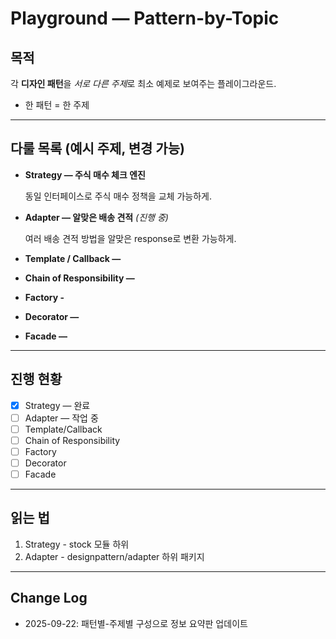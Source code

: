 # Playground — Pattern-by-Topic

## 목적

각 **디자인 패턴**을 *서로 다른 주제*로 최소 예제로 보여주는 플레이그라운드.

* 한 패턴 = 한 주제

---

## 다룰 목록 (예시 주제, 변경 가능)

* **Strategy — 주식 매수 체크 엔진**
  
  동일 인터페이스로 주식 매수 정책을 교체 가능하게.

* **Adapter — 알맞은 배송 견적** *(진행 중)*

  여러 배송 견적 방법을 알맞은 response로 변환 가능하게.

* **Template / Callback —**

* **Chain of Responsibility —**

* **Factory -**

* **Decorator —**

* **Facade —**

---

## 진행 현황

* [x] Strategy — 완료
* [ ] Adapter — 작업 중
* [ ] Template/Callback
* [ ] Chain of Responsibility
* [ ] Factory
* [ ] Decorator
* [ ] Facade

---

## 읽는 법

1. Strategy - stock 모듈 하위
2. Adapter - designpattern/adapter 하위 패키지

---

## Change Log

* 2025-09-22: 패턴별-주제별 구성으로 정보 요약판 업데이트
